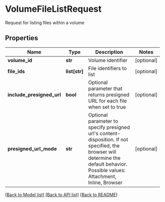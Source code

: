# VolumeFileListRequest

Request for listing files within a volume
## Properties
Name | Type | Description | Notes
------------ | ------------- | ------------- | -------------
**volume_id** | **str** | Volume identifier | [optional] 
**file_ids** | **list[str]** | File identifiers to list | [optional] 
**include_presigned_url** | **bool** | Optional parameter that returns presigned URL for each file when set to true | [optional] 
**presigned_url_mode** | **str** | Optional parameter to specify presigned url&#39;s content-disposition. If not specified, the browser will determine the default behavior.  Possible values: Attachment, Inline, Browser | [optional] 

[[Back to Model list]](../README.md#documentation-for-models) [[Back to API list]](../README.md#documentation-for-api-endpoints) [[Back to README]](../README.md)


